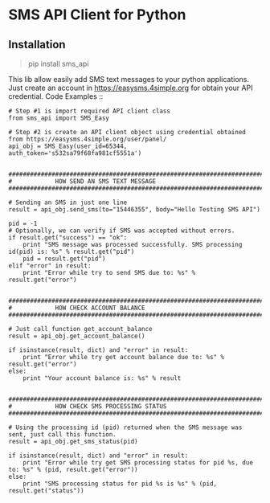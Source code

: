 SMS API Client for Python
=========================

Installation
------------

> pip  install sms_api


This lib allow easily add SMS text messages to your python applications. Just create an account in
https://easysms.4simple.org for obtain your API credential.
Code Examples ::

    # Step #1 is import required API client class
    from sms_api import SMS_Easy
    
    # Step #2 is create an API client object using credential obtained from https://easysms.4simple.org/user/panel/
    api_obj = SMS_Easy(user_id=65344, auth_token='s532sa79f68fa981cf5551a')
    
    
    ##########################################################################
    #            HOW SEND AN SMS TEXT MESSAGE
    ##########################################################################
    
    # Sending an SMS in just one line
    result = api_obj.send_sms(to="15446355", body="Hello Testing SMS API")
    
    pid = -1
    # Optionally, we can verify if SMS was accepted without errors.
    if result.get("success") == "ok":
        print "SMS message was processed successfully. SMS processing id(pid) is: %s" % result.get("pid")
        pid = result.get("pid")
    elif "error" in result:
        print "Error while try to send SMS due to: %s" % result.get("error")
    
    
    ##########################################################################
    #            HOW CHECK ACCOUNT BALANCE
    ##########################################################################
    
    # Just call function get_account_balance
    result = api_obj.get_account_balance()
    
    if isinstance(result, dict) and "error" in result:
        print "Error while try get account balance due to: %s" % result.get("error")
    else:
        print "Your account balance is: %s" % result
    
    
    ##########################################################################
    #            HOW CHECK SMS PROCESSING STATUS
    ##########################################################################
    
    # Using the processing id (pid) returned when the SMS message was sent, just call this function.
    result = api_obj.get_sms_status(pid)
    
    if isinstance(result, dict) and "error" in result:
        print "Error while try get SMS processing status for pid %s, due to: %s" % (pid, result.get("error"))
    else:
        print "SMS processing status for pid %s is %s" % (pid, result.get("status"))